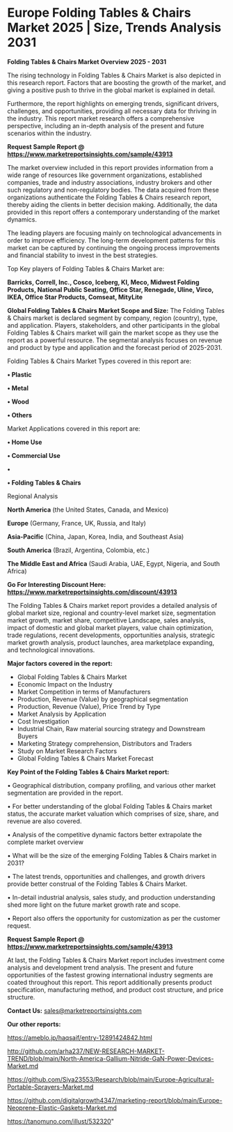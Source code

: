 # Europe Folding Tables & Chairs Market 2025 | Size, Trends Analysis 2031

<Strong> Folding Tables & Chairs Market Overview 2025 - 2031</strong>

The rising technology in Folding Tables & Chairs Market is also depicted in this research report. Factors that are boosting the growth of the market, and giving a positive push to thrive in the global market is explained in detail.

Furthermore, the report highlights on emerging trends, significant drivers, challenges, and opportunities, providing all necessary data for thriving in the industry. This report market research offers a comprehensive perspective, including an in-depth analysis of the present and future scenarios within the industry.

<strong>Request Sample Report @ <a href=https://www.marketreportsinsights.com/sample/43913>https://www.marketreportsinsights.com/sample/43913</a></strong>

The market overview included in this report provides information from a wide range of resources like government organizations, established companies, trade and industry associations, industry brokers and other such regulatory and non-regulatory bodies. The data acquired from these organizations authenticate the Folding Tables & Chairs research report, thereby aiding the clients in better decision making. Additionally, the data provided in this report offers a contemporary understanding of the market dynamics.

The leading players are focusing mainly on technological advancements in order to improve efficiency. The long-term development patterns for this market can be captured by continuing the ongoing process improvements and financial stability to invest in the best strategies.

Top Key players of Folding Tables & Chairs Market are:

<strong>Barricks, Correll, Inc., Cosco, Iceberg, KI, Meco, Midwest Folding Products, National Public Seating, Office Star, Renegade, Uline, Virco, IKEA, Office Star Products, Comseat, MityLite</strong>

<strong><b>Global Folding Tables & Chairs Market Scope and Size:</b></strong>
The Folding Tables & Chairs market is declared segment by company, region (country), type, and application. Players, stakeholders, and other participants in the global Folding Tables & Chairs market will gain the market scope as they use the report as a powerful resource. The segmental analysis focuses on revenue and product by type and application and the forecast period of 2025-2031.

Folding Tables & Chairs Market Types covered in this report are:

<strong>•  Plastic

•  Metal

•  Wood

•  Others</strong>

Market Applications covered in this report are:

<strong>•  Home Use

•  Commercial Use

•  

•  Folding Tables & Chairs</strong> 

Regional Analysis

<strong>North America</strong> (the United States, Canada, and Mexico)

<strong>Europe</strong> (Germany, France, UK, Russia, and Italy)

<strong>Asia-Pacific</strong> (China, Japan, Korea, India, and Southeast Asia)

<strong>South America</strong> (Brazil, Argentina, Colombia, etc.)

<strong>The Middle East and Africa</strong> (Saudi Arabia, UAE, Egypt, Nigeria, and South Africa)

<strong>Go For Interesting Discount Here: <a href=https://www.marketreportsinsights.com/discount/43913>https://www.marketreportsinsights.com/discount/43913</a></strong>

The Folding Tables & Chairs market report provides a detailed analysis of global market size, regional and country-level market size, segmentation market growth, market share, competitive Landscape, sales analysis, impact of domestic and global market players, value chain optimization, trade regulations, recent developments, opportunities analysis, strategic market growth analysis, product launches, area marketplace expanding, and technological innovations.

<strong><b>Major factors covered in the report:</b></strong>
<ul>
  <li>Global Folding Tables & Chairs Market </li>
  <li>Economic Impact on the Industry</li>
  <li>Market Competition in terms of Manufacturers</li>
  <li>Production, Revenue (Value) by geographical segmentation</li>
  <li>Production, Revenue (Value), Price Trend by Type</li>
  <li>Market Analysis by Application</li>
  <li>Cost Investigation</li>
  <li>Industrial Chain, Raw material sourcing strategy and Downstream Buyers</li>
  <li>Marketing Strategy comprehension, Distributors and Traders</li>
  <li>Study on Market Research Factors</li>
  <li>Global Folding Tables & Chairs Market Forecast</li>
</ul>

<strong><b>Key Point of the Folding Tables & Chairs Market report:</b></strong>

• Geographical distribution, company profiling, and various other market segmentation are provided in the report.

• For better understanding of the global Folding Tables & Chairs market status, the accurate market valuation which comprises of size, share, and revenue are also covered.

• Analysis of the competitive dynamic factors better extrapolate the complete market overview

• What will be the size of the emerging Folding Tables & Chairs market in 2031?

• The latest trends, opportunities and challenges, and growth drivers provide better construal of the Folding Tables & Chairs Market.

• In-detail industrial analysis, sales study, and production understanding shed more light on the future market growth rate and scope.

• Report also offers the opportunity for customization as per the customer request.

<strong>Request Sample Report @ <a href=https://www.marketreportsinsights.com/sample/43913>https://www.marketreportsinsights.com/sample/43913</a></strong>

At last, the Folding Tables & Chairs Market report includes investment come analysis and development trend analysis. The present and future opportunities of the fastest growing international industry segments are coated throughout this report. This report additionally presents product specification, manufacturing method, and product cost structure, and price structure.

<strong>Contact Us:</strong>
sales@marketreportsinsights.com

<strong>Our other reports:</strong>

<a href=https://ameblo.jp/haqsaif/entry-12891424842.html>https://ameblo.jp/haqsaif/entry-12891424842.html</a>

<a href=http://github.com/arha237/NEW-RESEARCH-MARKET-TREND/blob/main/North-America-Gallium-Nitride-GaN-Power-Devices-Market.md>http://github.com/arha237/NEW-RESEARCH-MARKET-TREND/blob/main/North-America-Gallium-Nitride-GaN-Power-Devices-Market.md</a>

<a href=https://github.com/Siya23553/Research/blob/main/Europe-Agricultural-Portable-Sprayers-Market.md>https://github.com/Siya23553/Research/blob/main/Europe-Agricultural-Portable-Sprayers-Market.md</a>

<a href=https://github.com/digitalgrowth4347/marketing-report/blob/main/Europe-Neoprene-Elastic-Gaskets-Market.md>https://github.com/digitalgrowth4347/marketing-report/blob/main/Europe-Neoprene-Elastic-Gaskets-Market.md</a>

<a href=https://tanomuno.com/illust/532320>https://tanomuno.com/illust/532320</a>"
